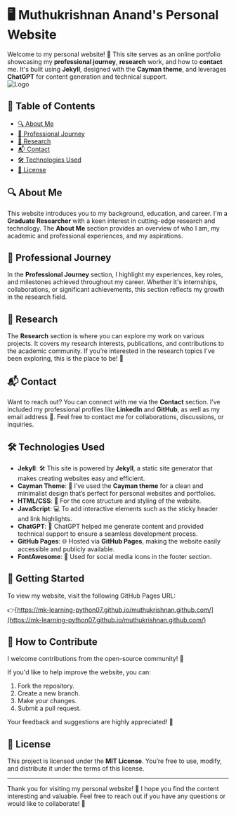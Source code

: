 # 🖥️ Muthukrishnan Anand's Personal Website

Welcome to my personal website! 🚀 This site serves as an online portfolio showcasing my **professional journey**, **research** work, and how to **contact** me. It's built using **Jekyll**, designed with the **Cayman theme**, and leverages **ChatGPT** for content generation and technical support.<br>
![Logo](https://github.com/user-attachments/assets/9945d978-bd0e-44e9-8629-98be3503f5d1)

## 📑 Table of Contents

- [🔍 About Me](#about-me)
- [💼 Professional Journey](#professional-journey)
- [🔬 Research](#research)
- [📬 Contact](#contact)
- [🛠️ Technologies Used](#technologies-used)
- [📜 License](#license)

## 🔍 About Me

This website introduces you to my background, education, and career. I'm a **Graduate Researcher** with a keen interest in cutting-edge research and technology. The **About Me** section provides an overview of who I am, my academic and professional experiences, and my aspirations.

## 💼 Professional Journey

In the **Professional Journey** section, I highlight my experiences, key roles, and milestones achieved throughout my career. Whether it's internships, collaborations, or significant achievements, this section reflects my growth in the research field.

## 🔬 Research

The **Research** section is where you can explore my work on various projects. It covers my research interests, publications, and contributions to the academic community. If you’re interested in the research topics I've been exploring, this is the place to be! 🧠

## 📬 Contact

Want to reach out? You can connect with me via the **Contact** section. I’ve included my professional profiles like **LinkedIn** and **GitHub**, as well as my email address 📧. Feel free to contact me for collaborations, discussions, or inquiries.

## 🛠️ Technologies Used

- **Jekyll**: 🛠️ This site is powered by **Jekyll**, a static site generator that makes creating websites easy and efficient.
- **Cayman Theme**: 🎨 I’ve used the **Cayman theme** for a clean and minimalist design that’s perfect for personal websites and portfolios.
- **HTML/CSS**: 🔌 For the core structure and styling of the website.
- **JavaScript**: 💻 To add interactive elements such as the sticky header and link highlights.
- **ChatGPT**: 🤖 ChatGPT helped me generate content and provided technical support to ensure a seamless development process.
- **GitHub Pages**: 🌐 Hosted via **GitHub Pages**, making the website easily accessible and publicly available.
- **FontAwesome**: 🎨 Used for social media icons in the footer section.

## 🚀 Getting Started

To view my website, visit the following GitHub Pages URL:

👉[https://mk-learning-python07.github.io/muthukrishnan.github.com/](https://mk-learning-python07.github.io/muthukrishnan.github.com/)

## 📝 How to Contribute

I welcome contributions from the open-source community! 🤝

If you'd like to help improve the website, you can:
1. Fork the repository.
2. Create a new branch.
3. Make your changes.
4. Submit a pull request.

Your feedback and suggestions are highly appreciated! 🌟

## 📜 License

This project is licensed under the **MIT License**. You’re free to use, modify, and distribute it under the terms of this license.

---

Thank you for visiting my personal website! 🙏 I hope you find the content interesting and valuable. Feel free to reach out if you have any questions or would like to collaborate! 🤗
